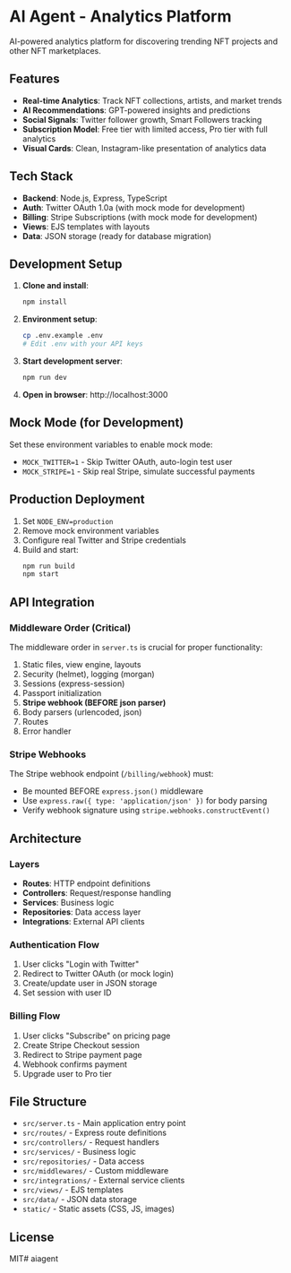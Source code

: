# AI Agent - Analytics Platform

AI-powered analytics platform for discovering trending NFT projects and other NFT marketplaces.

## Features

- **Real-time Analytics**: Track NFT collections, artists, and market trends
- **AI Recommendations**: GPT-powered insights and predictions
- **Social Signals**: Twitter follower growth, Smart Followers tracking
- **Subscription Model**: Free tier with limited access, Pro tier with full analytics
- **Visual Cards**: Clean, Instagram-like presentation of analytics data

## Tech Stack

- **Backend**: Node.js, Express, TypeScript
- **Auth**: Twitter OAuth 1.0a (with mock mode for development)
- **Billing**: Stripe Subscriptions (with mock mode for development)
- **Views**: EJS templates with layouts
- **Data**: JSON storage (ready for database migration)

## Development Setup

1. **Clone and install**:

   ```bash
   npm install
   ```

2. **Environment setup**:

   ```bash
   cp .env.example .env
   # Edit .env with your API keys
   ```

3. **Start development server**:

   ```bash
   npm run dev
   ```

4. **Open in browser**: http://localhost:3000

## Mock Mode (for Development)

Set these environment variables to enable mock mode:

- `MOCK_TWITTER=1` - Skip Twitter OAuth, auto-login test user
- `MOCK_STRIPE=1` - Skip real Stripe, simulate successful payments

## Production Deployment

1. Set `NODE_ENV=production`
2. Remove mock environment variables
3. Configure real Twitter and Stripe credentials
4. Build and start:
   ```bash
   npm run build
   npm start
   ```

## API Integration

### Middleware Order (Critical)

The middleware order in `server.ts` is crucial for proper functionality:

1. Static files, view engine, layouts
2. Security (helmet), logging (morgan)
3. Sessions (express-session)
4. Passport initialization
5. **Stripe webhook (BEFORE json parser)**
6. Body parsers (urlencoded, json)
7. Routes
8. Error handler

### Stripe Webhooks

The Stripe webhook endpoint (`/billing/webhook`) must:

- Be mounted BEFORE `express.json()` middleware
- Use `express.raw({ type: 'application/json' })` for body parsing
- Verify webhook signature using `stripe.webhooks.constructEvent()`

## Architecture

### Layers

- **Routes**: HTTP endpoint definitions
- **Controllers**: Request/response handling
- **Services**: Business logic
- **Repositories**: Data access layer
- **Integrations**: External API clients

### Authentication Flow

1. User clicks "Login with Twitter"
2. Redirect to Twitter OAuth (or mock login)
3. Create/update user in JSON storage
4. Set session with user ID

### Billing Flow

1. User clicks "Subscribe" on pricing page
2. Create Stripe Checkout session
3. Redirect to Stripe payment page
4. Webhook confirms payment
5. Upgrade user to Pro tier

## File Structure

- `src/server.ts` - Main application entry point
- `src/routes/` - Express route definitions
- `src/controllers/` - Request handlers
- `src/services/` - Business logic
- `src/repositories/` - Data access
- `src/middlewares/` - Custom middleware
- `src/integrations/` - External service clients
- `src/views/` - EJS templates
- `src/data/` - JSON data storage
- `static/` - Static assets (CSS, JS, images)

## License

MIT# aiagent
